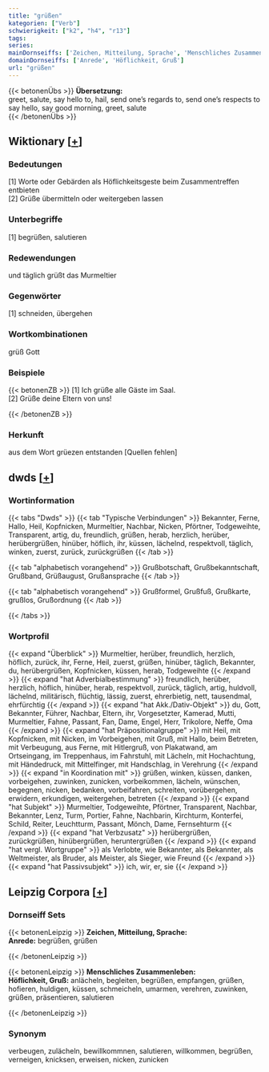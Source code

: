 ```yaml
---
title: "grüßen"
kategorien: ["Verb"]
schwierigkeit: ["k2", "h4", "r13"]
tags:
series:
mainDornseiffs: ['Zeichen, Mitteilung, Sprache', 'Menschliches Zusammenleben']
domainDornseiffs: ['Anrede', 'Höflichkeit, Gruß']
url: "grüßen"
---
```


{{< betonenÜbs >}}
**Übersetzung:**  
greet, salute, say hello to, hail, send  one’s regards  to, send  one’s respects to  
say hello, say good morning, greet, salute  
{{< /betonenÜbs >}}

## Wiktionary [[+](https://de.wiktionary.org/wiki/grüßen)]

### Bedeutungen
[1] Worte oder Gebärden als Höflichkeitsgeste beim Zusammentreffen entbieten  
[2] Grüße übermitteln oder weitergeben lassen  

### Unterbegriffe
[1] begrüßen, salutieren  

### Redewendungen
und täglich grüßt das Murmeltier  

### Gegenwörter
[1] schneiden, übergehen  

### Wortkombinationen
grüß Gott  

### Beispiele
{{< betonenZB >}}
[1] Ich grüße alle Gäste im Saal.  
[2] Grüße deine Eltern von uns!  

{{< /betonenZB >}}
### Herkunft
aus dem Wort grüezen entstanden [Quellen fehlen]  



## dwds [[+](https://www.dwds.de/wb/grüßen)]

### Wortinformation
{{< tabs "Dwds" >}}
{{< tab "Typische Verbindungen" >}}
Bekannter, Ferne, Hallo, Heil, Kopfnicken, Murmeltier, Nachbar, Nicken, Pförtner, Todgeweihte, Transparent, artig, du, freundlich, grüßen, herab, herzlich, herüber, herübergrüßen, hinüber, höflich, ihr, küssen, lächelnd, respektvoll, täglich, winken, zuerst, zurück, zurückgrüßen
{{< /tab >}}

{{< tab "alphabetisch vorangehend" >}}
Grußbotschaft, Grußbekanntschaft, Grußband, Grüßaugust, Grußansprache
{{< /tab >}}

{{< tab "alphabetisch vorangehend" >}}
Grußformel, Grußfuß, Grußkarte, grußlos, Grußordnung
{{< /tab >}}

{{< /tabs >}}

### Wortprofil
{{< expand "Überblick" >}} Murmeltier, herüber, freundlich, herzlich, höflich, zurück, ihr, Ferne, Heil, zuerst, grüßen, hinüber, täglich, Bekannter, du, herübergrüßen, Kopfnicken, küssen, herab, Todgeweihte {{< /expand >}}
{{< expand "hat Adverbialbestimmung" >}} freundlich, herüber, herzlich, höflich, hinüber, herab, respektvoll, zurück, täglich, artig, huldvoll, lächelnd, militärisch, flüchtig, lässig, zuerst, ehrerbietig, nett, tausendmal, ehrfürchtig {{< /expand >}}
{{< expand "hat Akk./Dativ-Objekt" >}} du, Gott, Bekannter, Führer, Nachbar, Eltern, ihr, Vorgesetzter, Kamerad, Mutti, Murmeltier, Fahne, Passant, Fan, Dame, Engel, Herr, Trikolore, Neffe, Oma {{< /expand >}}
{{< expand "hat Präpositionalgruppe" >}} mit Heil, mit Kopfnicken, mit Nicken, im Vorbeigehen, mit Gruß, mit Hallo, beim Betreten, mit Verbeugung, aus Ferne, mit Hitlergruß, von Plakatwand, am Ortseingang, im Treppenhaus, im Fahrstuhl, mit Lächeln, mit Hochachtung, mit Händedruck, mit Mittelfinger, mit Handschlag, in Verehrung {{< /expand >}}
{{< expand "in Koordination mit" >}} grüßen, winken, küssen, danken, vorbeigehen, zuwinken, zunicken, vorbeikommen, lächeln, wünschen, begegnen, nicken, bedanken, vorbeifahren, schreiten, vorübergehen, erwidern, erkundigen, weitergehen, betreten {{< /expand >}}
{{< expand "hat Subjekt" >}} Murmeltier, Todgeweihte, Pförtner, Transparent, Nachbar, Bekannter, Lenz, Turm, Portier, Fahne, Nachbarin, Kirchturm, Konterfei, Schild, Reiter, Leuchtturm, Passant, Mönch, Dame, Fernsehturm {{< /expand >}}
{{< expand "hat Verbzusatz" >}} herübergrüßen, zurückgrüßen, hinübergrüßen, heruntergrüßen {{< /expand >}}
{{< expand "hat vergl. Wortgruppe" >}} als Verlobte, wie Bekannter, als Bekannter, als Weltmeister, als Bruder, als Meister, als Sieger, wie Freund {{< /expand >}}
{{< expand "hat Passivsubjekt" >}} ich, wir, er, sie {{< /expand >}}

## Leipzig Corpora [[+](https://corpora.uni-leipzig.de/en/res?word=grüßen&corpusId=deu_newscrawl-public_2018)]

### Dornseiff Sets
{{< betonenLeipzig >}}
**Zeichen, Mitteilung, Sprache:**  
**Anrede:** begrüßen, grüßen  

{{< /betonenLeipzig >}}


{{< betonenLeipzig >}}
**Menschliches Zusammenleben:**  
**Höflichkeit, Gruß:** anlächeln, begleiten, begrüßen, empfangen, grüßen, hofieren, huldigen, küssen, schmeicheln, umarmen, verehren, zuwinken, grüßen, präsentieren, salutieren  

{{< /betonenLeipzig >}}

### Synonym
verbeugen, zulächeln, bewillkommnen, salutieren, willkommen, begrüßen, verneigen, knicksen, erweisen, nicken, zunicken

